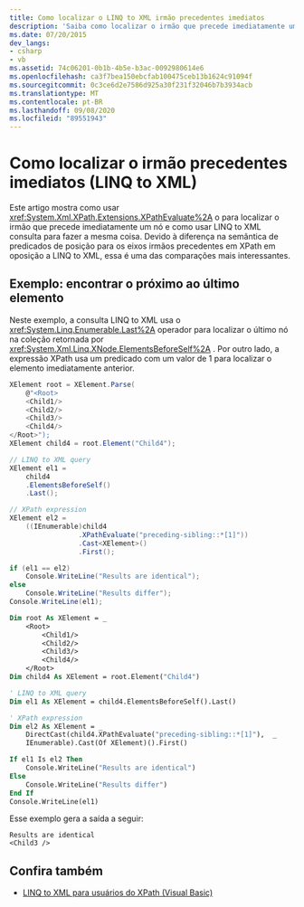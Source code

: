 ```yaml
---
title: Como localizar o LINQ to XML irmão precedentes imediatos
description: 'Saiba como localizar o irmão que precede imediatamente um nó. Dois métodos são mostrados: um usa XPathEvaluate, o outro usa LINQ to XML consulta.'
ms.date: 07/20/2015
dev_langs:
- csharp
- vb
ms.assetid: 74c06201-0b1b-4b5e-b3ac-0092980614e6
ms.openlocfilehash: ca3f7bea150ebcfab100475ceb13b1624c91094f
ms.sourcegitcommit: 0c3ce6d2e7586d925a30f231f32046b7b3934acb
ms.translationtype: MT
ms.contentlocale: pt-BR
ms.lasthandoff: 09/08/2020
ms.locfileid: "89551943"
---
```

# <a name="how-to-find-the-immediate-preceding-sibling-linq-to-xml"></a>Como localizar o irmão precedentes imediatos (LINQ to XML)

Este artigo mostra como usar <xref:System.Xml.XPath.Extensions.XPathEvaluate%2A> o para localizar o irmão que precede imediatamente um nó e como usar LINQ to XML consulta para fazer a mesma coisa. Devido à diferença na semântica de predicados de posição para os eixos irmãos precedentes em XPath em oposição a LINQ to XML, essa é uma das comparações mais interessantes.

## <a name="example-find-the-next-to-last-element"></a>Exemplo: encontrar o próximo ao último elemento

Neste exemplo, a consulta LINQ to XML usa o <xref:System.Linq.Enumerable.Last%2A> operador para localizar o último nó na coleção retornada por <xref:System.Xml.Linq.XNode.ElementsBeforeSelf%2A> . Por outro lado, a expressão XPath usa um predicado com um valor de 1 para localizar o elemento imediatamente anterior.

```csharp
XElement root = XElement.Parse(
    @"<Root>
    <Child1/>
    <Child2/>
    <Child3/>
    <Child4/>
</Root>");
XElement child4 = root.Element("Child4");

// LINQ to XML query
XElement el1 =
    child4
    .ElementsBeforeSelf()
    .Last();

// XPath expression
XElement el2 =
    ((IEnumerable)child4
                 .XPathEvaluate("preceding-sibling::*[1]"))
                 .Cast<XElement>()
                 .First();

if (el1 == el2)
    Console.WriteLine("Results are identical");
else
    Console.WriteLine("Results differ");
Console.WriteLine(el1);
```

```vb
Dim root As XElement = _
    <Root>
        <Child1/>
        <Child2/>
        <Child3/>
        <Child4/>
    </Root>
Dim child4 As XElement = root.Element("Child4")

' LINQ to XML query
Dim el1 As XElement = child4.ElementsBeforeSelf().Last()

' XPath expression
Dim el2 As XElement = _
    DirectCast(child4.XPathEvaluate("preceding-sibling::*[1]"),  _
    IEnumerable).Cast(Of XElement)().First()

If el1 Is el2 Then
    Console.WriteLine("Results are identical")
Else
    Console.WriteLine("Results differ")
End If
Console.WriteLine(el1)
```

Esse exemplo gera a saída a seguir:

```output
Results are identical
<Child3 />
```

## <a name="see-also"></a>Confira também

- [LINQ to XML para usuários do XPath (Visual Basic)](../../visual-basic/programming-guide/concepts/linq/linq-to-xml-for-xpath-users.md)
